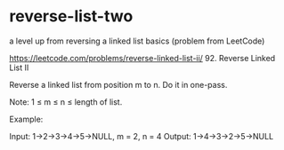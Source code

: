 # reverse-list-two
a level up from reversing a linked list basics (problem from LeetCode)


https://leetcode.com/problems/reverse-linked-list-ii/
92. Reverse Linked List II


Reverse a linked list from position m to n. Do it in one-pass.

Note: 1 ≤ m ≤ n ≤ length of list.

Example:

Input: 1->2->3->4->5->NULL, m = 2, n = 4
Output: 1->4->3->2->5->NULL